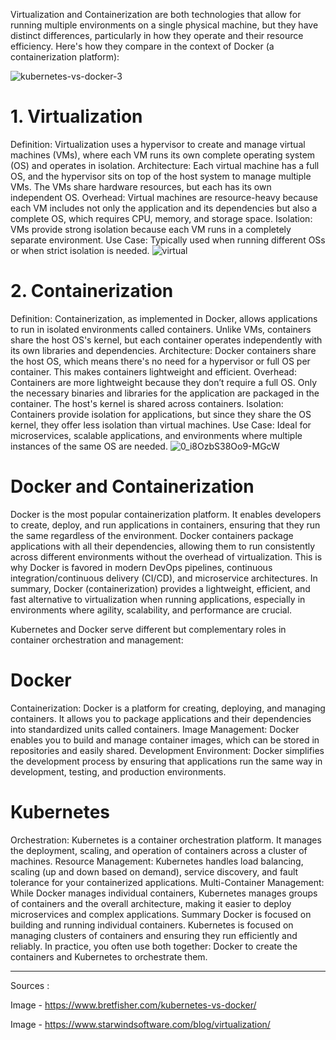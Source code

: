 Virtualization and Containerization are both technologies that allow for running multiple environments on a single physical machine, but they have distinct differences, particularly in how they operate and their resource efficiency. Here's how they compare in the context of Docker (a containerization platform):

![kubernetes-vs-docker-3](https://github.com/user-attachments/assets/2786a0aa-4fc4-470a-836a-a32c86341f3f)

# 1. Virtualization
Definition: Virtualization uses a hypervisor to create and manage virtual machines (VMs), where each VM runs its own complete operating system (OS) and operates in isolation.
Architecture: Each virtual machine has a full OS, and the hypervisor sits on top of the host system to manage multiple VMs. The VMs share hardware resources, but each has its own independent OS.
Overhead: Virtual machines are resource-heavy because each VM includes not only the application and its dependencies but also a complete OS, which requires CPU, memory, and storage space.
Isolation: VMs provide strong isolation because each VM runs in a completely separate environment.
Use Case: Typically used when running different OSs or when strict isolation is needed.
![virtual](https://github.com/user-attachments/assets/5537176c-e415-4274-a86e-e150f7713472)

# 2. Containerization
Definition: Containerization, as implemented in Docker, allows applications to run in isolated environments called containers. Unlike VMs, containers share the host OS's kernel, but each container operates independently with its own libraries and dependencies.
Architecture: Docker containers share the host OS, which means there's no need for a hypervisor or full OS per container. This makes containers lightweight and efficient.
Overhead: Containers are more lightweight because they don’t require a full OS. Only the necessary binaries and libraries for the application are packaged in the container. The host's kernel is shared across containers.
Isolation: Containers provide isolation for applications, but since they share the OS kernel, they offer less isolation than virtual machines.
Use Case: Ideal for microservices, scalable applications, and environments where multiple instances of the same OS are needed.
![0_i8OzbS38Oo9-MGcW](https://github.com/user-attachments/assets/deb8aae0-2952-4b1d-b840-ee9a210fa6d5)

# Docker and Containerization
Docker is the most popular containerization platform. It enables developers to create, deploy, and run applications in containers, ensuring that they run the same regardless of the environment. Docker containers package applications with all their dependencies, allowing them to run consistently across different environments without the overhead of virtualization. This is why Docker is favored in modern DevOps pipelines, continuous integration/continuous delivery (CI/CD), and microservice architectures.
In summary, Docker (containerization) provides a lightweight, efficient, and fast alternative to virtualization when running applications, especially in environments where agility, scalability, and performance are crucial.

Kubernetes and Docker serve different but complementary roles in container orchestration and management:

# Docker
Containerization: Docker is a platform for creating, deploying, and managing containers. It allows you to package applications and their dependencies into standardized units called containers.
Image Management: Docker enables you to build and manage container images, which can be stored in repositories and easily shared.
Development Environment: Docker simplifies the development process by ensuring that applications run the same way in development, testing, and production environments.
# Kubernetes
Orchestration: Kubernetes is a container orchestration platform. It manages the deployment, scaling, and operation of containers across a cluster of machines.
Resource Management: Kubernetes handles load balancing, scaling (up and down based on demand), service discovery, and fault tolerance for your containerized applications.
Multi-Container Management: While Docker manages individual containers, Kubernetes manages groups of containers and the overall architecture, making it easier to deploy microservices and complex applications.
Summary
Docker is focused on building and running individual containers.
Kubernetes is focused on managing clusters of containers and ensuring they run efficiently and reliably.
In practice, you often use both together: Docker to create the containers and Kubernetes to orchestrate them.

--- 
Sources :

Image - https://www.bretfisher.com/kubernetes-vs-docker/

Image - https://www.starwindsoftware.com/blog/virtualization/
